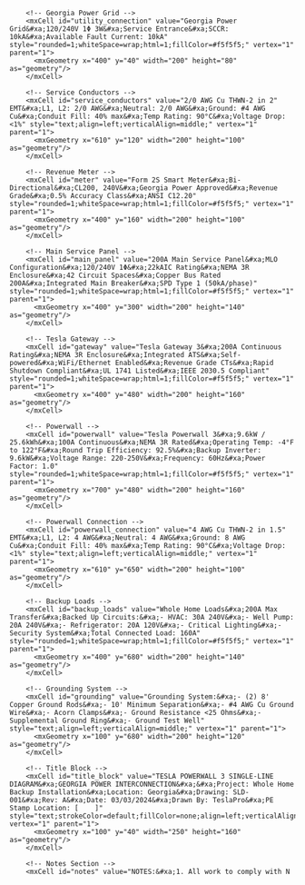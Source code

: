 <mxfile host="app.diagrams.net" modified="2024-03-03T21:48:00.000Z" agent="Mozilla/5.0" version="21.7.5" etag="powerwall_eng_grade_v2">
  <diagram id="powerwall_detailed_SLD" name="Powerwall Engineering SLD">
    <mxGraphModel dx="1500" dy="1100" grid="1" gridSize="10" guides="1" tooltips="1" connect="1" arrows="1" fold="1" page="1" pageScale="1" pageWidth="1100" pageHeight="850" background="#ffffff">
      <root>
        <mxCell id="0"/>
        <mxCell id="1" parent="0"/>
        
        <!-- Georgia Power Grid -->
        <mxCell id="utility_connection" value="Georgia Power Grid&#xa;120/240V 1Φ 3W&#xa;Service Entrance&#xa;SCCR: 10kA&#xa;Available Fault Current: 10kA" style="rounded=1;whiteSpace=wrap;html=1;fillColor=#f5f5f5;" vertex="1" parent="1">
          <mxGeometry x="400" y="40" width="200" height="80" as="geometry"/>
        </mxCell>

        <!-- Service Conductors -->
        <mxCell id="service_conductors" value="2/0 AWG Cu THWN-2 in 2" EMT&#xa;L1, L2: 2/0 AWG&#xa;Neutral: 2/0 AWG&#xa;Ground: #4 AWG Cu&#xa;Conduit Fill: 40% max&#xa;Temp Rating: 90°C&#xa;Voltage Drop: <1%" style="text;align=left;verticalAlign=middle;" vertex="1" parent="1">
          <mxGeometry x="610" y="120" width="200" height="100" as="geometry"/>
        </mxCell>

        <!-- Revenue Meter -->
        <mxCell id="meter" value="Form 2S Smart Meter&#xa;Bi-Directional&#xa;CL200, 240V&#xa;Georgia Power Approved&#xa;Revenue Grade&#xa;0.5% Accuracy Class&#xa;ANSI C12.20" style="rounded=1;whiteSpace=wrap;html=1;fillColor=#f5f5f5;" vertex="1" parent="1">
          <mxGeometry x="400" y="160" width="200" height="100" as="geometry"/>
        </mxCell>

        <!-- Main Service Panel -->
        <mxCell id="main_panel" value="200A Main Service Panel&#xa;MLO Configuration&#xa;120/240V 1Φ&#xa;22kAIC Rating&#xa;NEMA 3R Enclosure&#xa;42 Circuit Spaces&#xa;Copper Bus Rated 200A&#xa;Integrated Main Breaker&#xa;SPD Type 1 (50kA/phase)" style="rounded=1;whiteSpace=wrap;html=1;fillColor=#f5f5f5;" vertex="1" parent="1">
          <mxGeometry x="400" y="300" width="200" height="140" as="geometry"/>
        </mxCell>

        <!-- Tesla Gateway -->
        <mxCell id="gateway" value="Tesla Gateway 3&#xa;200A Continuous Rating&#xa;NEMA 3R Enclosure&#xa;Integrated ATS&#xa;Self-powered&#xa;WiFi/Ethernet Enabled&#xa;Revenue Grade CTs&#xa;Rapid Shutdown Compliant&#xa;UL 1741 Listed&#xa;IEEE 2030.5 Compliant" style="rounded=1;whiteSpace=wrap;html=1;fillColor=#f5f5f5;" vertex="1" parent="1">
          <mxGeometry x="400" y="480" width="200" height="160" as="geometry"/>
        </mxCell>

        <!-- Powerwall -->
        <mxCell id="powerwall" value="Tesla Powerwall 3&#xa;9.6kW / 25.6kWh&#xa;100A Continuous&#xa;NEMA 3R Rated&#xa;Operating Temp: -4°F to 122°F&#xa;Round Trip Efficiency: 92.5%&#xa;Backup Inverter: 9.6kW&#xa;Voltage Range: 220-250V&#xa;Frequency: 60Hz&#xa;Power Factor: 1.0" style="rounded=1;whiteSpace=wrap;html=1;fillColor=#f5f5f5;" vertex="1" parent="1">
          <mxGeometry x="700" y="480" width="200" height="160" as="geometry"/>
        </mxCell>

        <!-- Powerwall Connection -->
        <mxCell id="powerwall_connection" value="4 AWG Cu THWN-2 in 1.5" EMT&#xa;L1, L2: 4 AWG&#xa;Neutral: 4 AWG&#xa;Ground: 8 AWG Cu&#xa;Conduit Fill: 40% max&#xa;Temp Rating: 90°C&#xa;Voltage Drop: <1%" style="text;align=left;verticalAlign=middle;" vertex="1" parent="1">
          <mxGeometry x="610" y="650" width="200" height="100" as="geometry"/>
        </mxCell>

        <!-- Backup Loads -->
        <mxCell id="backup_loads" value="Whole Home Loads&#xa;200A Max Transfer&#xa;Backed Up Circuits:&#xa;- HVAC: 30A 240V&#xa;- Well Pump: 20A 240V&#xa;- Refrigerator: 20A 120V&#xa;- Critical Lighting&#xa;- Security System&#xa;Total Connected Load: 160A" style="rounded=1;whiteSpace=wrap;html=1;fillColor=#f5f5f5;" vertex="1" parent="1">
          <mxGeometry x="400" y="680" width="200" height="140" as="geometry"/>
        </mxCell>

        <!-- Grounding System -->
        <mxCell id="grounding" value="Grounding System:&#xa;- (2) 8' Copper Ground Rods&#xa;- 10' Minimum Separation&#xa;- #4 AWG Cu Ground Wire&#xa;- Acorn Clamps&#xa;- Ground Resistance <25 Ohms&#xa;- Supplemental Ground Ring&#xa;- Ground Test Well" style="text;align=left;verticalAlign=middle;" vertex="1" parent="1">
          <mxGeometry x="100" y="680" width="200" height="120" as="geometry"/>
        </mxCell>

        <!-- Title Block -->
        <mxCell id="title_block" value="TESLA POWERWALL 3 SINGLE-LINE DIAGRAM&#xa;GEORGIA POWER INTERCONNECTION&#xa;&#xa;Project: Whole Home Backup Installation&#xa;Location: Georgia&#xa;Drawing: SLD-001&#xa;Rev: A&#xa;Date: 03/03/2024&#xa;Drawn By: TeslaPro&#xa;PE Stamp Location: [    ]" style="text;strokeColor=default;fillColor=none;align=left;verticalAlign=top;" vertex="1" parent="1">
          <mxGeometry x="100" y="40" width="250" height="160" as="geometry"/>
        </mxCell>

        <!-- Notes Section -->
        <mxCell id="notes" value="NOTES:&#xa;1. All work to comply with N
